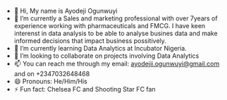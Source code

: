 - 👋 Hi, My name is Ayodeji Ogunwuyi
- 👀 I’m currently a Sales and marketing professional with over 7years of experience working with pharmaceuticals and FMCG. I have keen interenst in data analysis to be able to analyse busines data and make informed decisions that impact business possitively.
- 🌱 I’m currently learning Data Analytics at Incubator Nigeria.
- 💞️ I’m looking to collaborate on projects involving Data Analytics 
- 📫 You can reach me through my email: ayodejii.ogunwuyi@gmail.com and on +2347032648468
- 😄 Pronouns: He/Him/His
- ⚡ Fun fact: Chelsea FC and Shooting Star FC fan

<!---
ayodeji1609/ayodeji1609 is a ✨ special ✨ repository because its `README.md` (this file) appears on your GitHub profile.
You can click the Preview link to take a look at your changes.
--->

